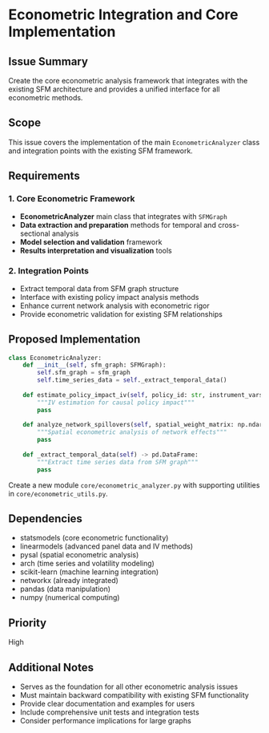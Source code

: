 # Econometric Integration and Core Implementation

## Issue Summary
Create the core econometric analysis framework that integrates with the existing SFM architecture and provides a unified interface for all econometric methods.

## Scope
This issue covers the implementation of the main `EconometricAnalyzer` class and integration points with the existing SFM framework.

## Requirements

### 1. Core Econometric Framework
- **EconometricAnalyzer** main class that integrates with `SFMGraph`
- **Data extraction and preparation** methods for temporal and cross-sectional analysis
- **Model selection and validation** framework
- **Results interpretation and visualization** tools

### 2. Integration Points
- Extract temporal data from SFM graph structure
- Interface with existing policy impact analysis methods
- Enhance current network analysis with econometric rigor
- Provide econometric validation for existing SFM relationships

## Proposed Implementation
```python
class EconometricAnalyzer:
    def __init__(self, sfm_graph: SFMGraph):
        self.sfm_graph = sfm_graph
        self.time_series_data = self._extract_temporal_data()
    
    def estimate_policy_impact_iv(self, policy_id: str, instrument_vars: List[str]):
        """IV estimation for causal policy impact"""
        pass
    
    def analyze_network_spillovers(self, spatial_weight_matrix: np.ndarray):
        """Spatial econometric analysis of network effects"""
        pass
    
    def _extract_temporal_data(self) -> pd.DataFrame:
        """Extract time series data from SFM graph"""
        pass
```

Create a new module `core/econometric_analyzer.py` with supporting utilities in `core/econometric_utils.py`.

## Dependencies
- statsmodels (core econometric functionality)
- linearmodels (advanced panel data and IV methods)
- pysal (spatial econometric analysis)
- arch (time series and volatility modeling)
- scikit-learn (machine learning integration)
- networkx (already integrated)
- pandas (data manipulation)
- numpy (numerical computing)

## Priority
High

## Additional Notes
- Serves as the foundation for all other econometric analysis issues
- Must maintain backward compatibility with existing SFM functionality
- Provide clear documentation and examples for users
- Include comprehensive unit tests and integration tests
- Consider performance implications for large graphs
